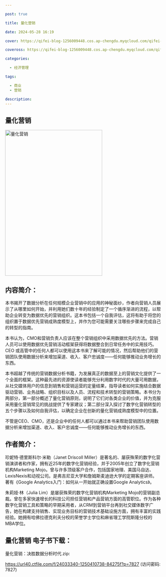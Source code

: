 ```yaml
---

post: true

title: 量化营销

date: 2024-05-28 16:19

cover: https://qifei-blog-1256009448.cos.ap-chengdu.myqcloud.com/qifei-blog/65fe9c779f345e8d032f08b2.jpg

coveross: https://qifei-blog-1256009448.cos.ap-chengdu.myqcloud.com/qifei-blog/65fe9c779f345e8d032f08b2.jpg

categories:

  - 经济管理

tags:

  - 商业
  - 营销

description:
---
```


## 量化营销
<img alt="量化营销 " class="aligncenter loaded" data-was-processed="true" decoding="async" fetchpriority="high" height="471" src="https://qifei-blog-1256009448.cos.ap-chengdu.myqcloud.com/qifei-blog/65fe9c779f345e8d032f08b2.jpg" style="cursor: zoom-in;" width="314"/>

## 内容简介：

本书揭开了数据分析在任何规模企业营销中的应用的神秘面纱，作者向营销人员展示了从哪里如何开始，并利用她们数十年的经验制定了一个循序渐进的流程，以帮助企业转变为数据优先的营销组织。这本书包括一个自我评估，这将有助于将您的组织置于数据优先营销成熟度模型上，并作为您可能需要关注哪些步骤来完成自己的转型的指南。

本书认为，CMO和营销负责人应该在整个营销组织中采用数据优先的方法。营销人员可以使用数据优先营销活动框架获得将数据整合到日常任务中的实用技巧。CEO 或高管中的任何人都可以使用这本书来了解可能的情况，然后帮助他们的营销团队使用数据分析来增加渠道、收入、客户忠诚度——任何能够推动业务增长的东西。

本书超越了传统的营销数据分析书籍，为发展真正的数据至上的营销文化提供了一个全面的框架。这种最先进的资源使读者能够充分利用数字时代的大量可用数据，从社交媒体用户的信息到销售和营销运营的定量结果，指导读者如何实施结合数据驱动营销、业务战略、组织目标以及人员、流程和技术转型的营销策略。本书分为两部分，第一部分概述了量化营销原则，说明了它们对各类企业的价值，并为克服采用量化营销常见的挑战提供了专家建议；第二部分深入探讨了数字化营销转型的五个步骤以及如何自我评估，以确定企业在创新的量化营销成熟度模型中的位置。

不管是CEO、CMO，还是企业中的任何人都可以通过本书来帮助营销团队使用数据分析来增加渠道、收入、客户忠诚度——任何能够推动业务增长的东西。

## 作者简介：

珍妮特·德里斯科尔·米勒（Janet Driscoll Miller）是著名的、屡获殊荣的数字化营销演讲者和作家，拥有近25年的数字化营销经验，并于2005年创立了数字化营销机构Marketing Mojo。曾与许多顶级客户合作，包括国家地理、美国马自达、LexisNexis和动视公司。是弗吉尼亚大学和詹姆斯麦迪逊大学的定期客座讲师。著有《Google Analytics入门：如何从一开始就正确设置Google Analytics》。

朱莉娅·林（Julia Lim）是屡获殊荣的数字化营销机构Marketing Mojo的营销副总裁。曾在多家快速增长的科技公司担任营销和产品营销方面的高管职位。作为各种数字化营销工具和策略的早期采用者，从CRM到营销平台再到社交媒体数字广告，她在构建支持销售、实现业务目标的营销技术基础设施方面，拥有丰富的实践经验。她拥有哈佛拉德克利夫分校的荣誉学士学位和麻省理工学院斯隆分校的MBA学位。

## 量化营销 电子书下载：



量化营销：决胜数据分析时代.zip: 

https://url40.ctfile.com/f/24033340-1250410738-84275f?p=7827 (访问密码: 7827)
